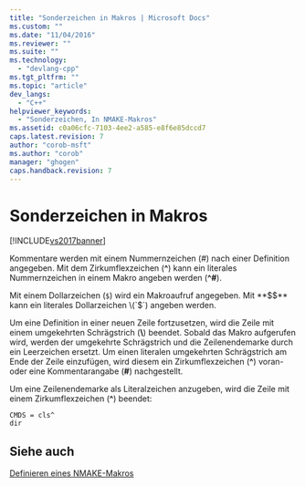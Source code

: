 ```yaml
---
title: "Sonderzeichen in Makros | Microsoft Docs"
ms.custom: ""
ms.date: "11/04/2016"
ms.reviewer: ""
ms.suite: ""
ms.technology: 
  - "devlang-cpp"
ms.tgt_pltfrm: ""
ms.topic: "article"
dev_langs: 
  - "C++"
helpviewer_keywords: 
  - "Sonderzeichen, In NMAKE-Makros"
ms.assetid: c0a06cfc-7103-4ee2-a585-e8f6e85dccd7
caps.latest.revision: 7
author: "corob-msft"
ms.author: "corob"
manager: "ghogen"
caps.handback.revision: 7
---
```

# Sonderzeichen in Makros
[!INCLUDE[vs2017banner](../assembler/inline/includes/vs2017banner.md)]

Kommentare werden mit einem Nummernzeichen \(\#\) nach einer Definition angegeben.  Mit dem Zirkumflexzeichen \(**^**\) kann ein literales Nummernzeichen in einem Makro angeben werden \(**^\#**\).  
  
 Mit einem Dollarzeichen \(`$`\) wird ein Makroaufruf angegeben.  Mit **$$** kann ein literales Dollarzeichen \(`$`\) angeben werden.  
  
 Um eine Definition in einer neuen Zeile fortzusetzen, wird die Zeile mit einem umgekehrten Schrägstrich \(**\\**\) beendet.  Sobald das Makro aufgerufen wird, werden der umgekehrte Schrägstrich und die Zeilenendemarke durch ein Leerzeichen ersetzt.  Um einen literalen umgekehrten Schrägstrich am Ende der Zeile einzufügen, wird diesem ein Zirkumflexzeichen \(**^**\) voran\- oder eine Kommentarangabe \(**\#**\) nachgestellt.  
  
 Um eine Zeilenendemarke als Literalzeichen anzugeben, wird die Zeile mit einem Zirkumflexzeichen \(**^**\) beendet:  
  
```  
CMDS = cls^  
dir  
```  
  
## Siehe auch  
 [Definieren eines NMAKE\-Makros](../build/defining-an-nmake-macro.md)